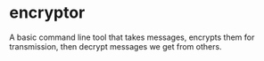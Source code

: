 encryptor
=========

A basic command line tool that takes messages, encrypts them for transmission, then decrypt messages we get from others.
